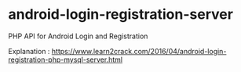 # android-login-registration-server
PHP API for Android Login and Registration

Explanation : https://www.learn2crack.com/2016/04/android-login-registration-php-mysql-server.html
